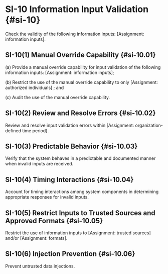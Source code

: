 # SI-10 Information Input Validation {#si-10}

Check the validity of the following information inputs: [Assignment: information inputs].

## SI-10(1) Manual Override Capability {#si-10.01}

(a) Provide a manual override capability for input validation of the following information inputs: [Assignment: information inputs];

(b) Restrict the use of the manual override capability to only [Assignment: authorized individuals] ; and

(c) Audit the use of the manual override capability.

## SI-10(2) Review and Resolve Errors {#si-10.02}

Review and resolve input validation errors within [Assignment: organization-defined time period].

## SI-10(3) Predictable Behavior {#si-10.03}

Verify that the system behaves in a predictable and documented manner when invalid inputs are received.

## SI-10(4) Timing Interactions {#si-10.04}

Account for timing interactions among system components in determining appropriate responses for invalid inputs.

## SI-10(5) Restrict Inputs to Trusted Sources and Approved Formats {#si-10.05}

Restrict the use of information inputs to [Assignment: trusted sources] and/or [Assignment: formats].

## SI-10(6) Injection Prevention {#si-10.06}

Prevent untrusted data injections.

